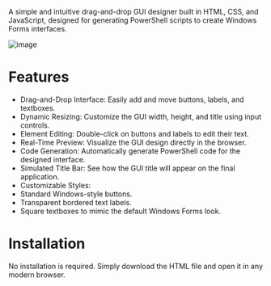 A simple and intuitive drag-and-drop GUI designer built in HTML, CSS, and JavaScript, designed for generating PowerShell scripts to create Windows Forms interfaces.

![image](https://github.com/user-attachments/assets/b4d7b1fd-6c2f-409a-b3ee-4611f9b8df27)

# Features

- Drag-and-Drop Interface: Easily add and move buttons, labels, and textboxes.
- Dynamic Resizing: Customize the GUI width, height, and title using input controls.
- Element Editing: Double-click on buttons and labels to edit their text.
- Real-Time Preview: Visualize the GUI design directly in the browser.
- Code Generation: Automatically generate PowerShell code for the designed interface.
- Simulated Title Bar: See how the GUI title will appear on the final application.
- Customizable Styles:
- Standard Windows-style buttons.
- Transparent bordered text labels.
- Square textboxes to mimic the default Windows Forms look.

# Installation

No installation is required. Simply download the HTML file and open it in any modern browser.
